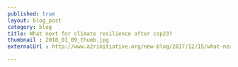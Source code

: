 ```yaml
---
published: true
layout: blog_post
category: blog
title: What next for climate resilience after cop23?
thumbnail : 2018_01_09_thumb.jpg
externalUrl : http://www.a2rinitiative.org/new-blog/2017/12/15/what-next-for-climate-resilience-after-cop23

---
```



















 



